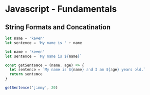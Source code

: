 # Javascript - Fundamentals

## String Formats and Concatination

```javascript
let name = 'keven'
let sentence = 'My name is ' + name
```

```javascript
let name = 'keven'
let sentence = `My name is ${name}`
```

```javascript
const getSentence = (name, age) => {
  let sentence = `My name is ${name} and I am ${age} years old.`
  return sentence
}

getSentence('jimmy', 20)
```

